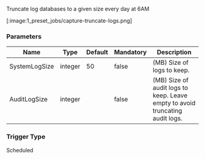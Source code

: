 
Truncate log databases to a given size every day at 6AM

[:image:1_preset_jobs/capture-truncate-logs.png]

### Parameters

|Name|Type|Default|Mandatory|Description|
|----|----|-------|---------|-----------|
|SystemLogSize|integer|50|false|(MB) Size of logs to keep.|
|AuditLogSize|integer||false|(MB) Size of audit logs to keep. Leave empty to avoid truncating audit logs.|



### Trigger Type
Scheduled

